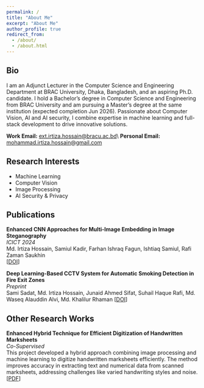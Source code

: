 ```yaml
---
permalink: /
title: "About Me"
excerpt: "About Me"
author_profile: true
redirect_from: 
  - /about/
  - /about.html
---
```


## Bio
I am an Adjunct Lecturer in the Computer Science and Engineering Department at BRAC University, Dhaka, Bangladesh, and an aspiring Ph.D. candidate. I hold a Bachelor’s degree in Computer Science and Engineering from BRAC University and am pursuing a Master’s degree at the same institution (expected completion Jun 2026). Passionate about Computer Vision, AI and AI security, I combine expertise in machine learning and full-stack development to drive innovative solutions.

**Work Email:** [ext.irtiza.hossain@bracu.ac.bd](mailto:ext.irtiza.hossain@bracu.ac.bd)\\
**Personal Email:** [mohammad.irtiza.hossain@gmail.com](mailto:mohammad.irtiza.hossain@gmail.com)

## Research Interests
- Machine Learning
- Computer Vision
- Image Processing
- AI Security & Privacy

## Publications
**Enhanced CNN Approaches for Multi-Image Embedding in Image Steganography**  
*ICICT 2024*  
Md. Irtiza Hossain, Samiul Kadir, Farhan Ishraq Fagun, Ishtiaq Samiul, Rafi Zaman Saukhin  
[[DOI](https://doi.org/10.1109/ICICT64387.2024.10839645)]

**Deep Learning-Based CCTV System for Automatic Smoking Detection in Fire Exit Zones**  
*Preprint*  
Sami Sadat, Md. Irtiza Hossain, Junaid Ahmed Sifat, Suhail Haque Rafi, Md. Waseq Alauddin Alvi, Md. Khalilur Rhaman
[[DOI](https://doi.org/10.48550/arXiv.2508.11696)]

## Other Research Works
**Enhanced Hybrid Technique for Efficient Digitization of Handwritten Marksheets**  
*Co-Supervised*  
This project developed a hybrid approach combining image processing and machine learning to digitize handwritten marksheets efficiently. The method improves accuracy in extracting text and numerical data from scanned marksheets, addressing challenges like varied handwriting styles and noise.  
[[PDF](https://drive.google.com/file/d/1sCsJQzjazVS8di7PaYUKv3fyF1CcbnfH/view)]  


